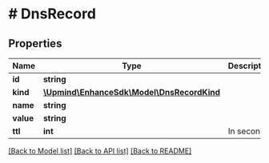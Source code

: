 # # DnsRecord

## Properties

Name | Type | Description | Notes
------------ | ------------- | ------------- | -------------
**id** | **string** |  |
**kind** | [**\Upmind\EnhanceSdk\Model\DnsRecordKind**](DnsRecordKind.md) |  |
**name** | **string** |  |
**value** | **string** |  |
**ttl** | **int** | In seconds |

[[Back to Model list]](../../README.md#models) [[Back to API list]](../../README.md#endpoints) [[Back to README]](../../README.md)
